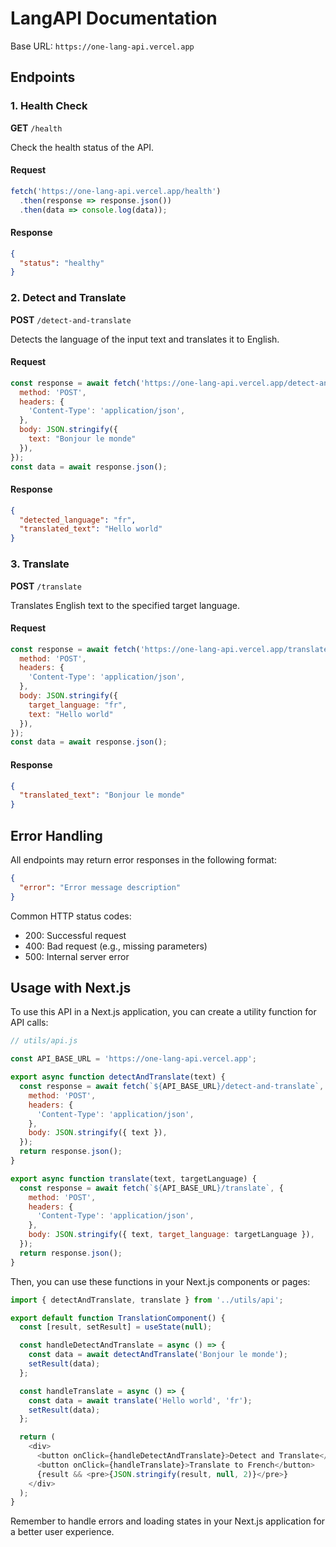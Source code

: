 # LangAPI Documentation

Base URL: `https://one-lang-api.vercel.app`

## Endpoints

### 1. Health Check

**GET** `/health`

Check the health status of the API.

#### Request

```javascript
fetch('https://one-lang-api.vercel.app/health')
  .then(response => response.json())
  .then(data => console.log(data));
```

#### Response

```json
{
  "status": "healthy"
}
```

### 2. Detect and Translate

**POST** `/detect-and-translate`

Detects the language of the input text and translates it to English.

#### Request

```javascript
const response = await fetch('https://one-lang-api.vercel.app/detect-and-translate', {
  method: 'POST',
  headers: {
    'Content-Type': 'application/json',
  },
  body: JSON.stringify({
    text: "Bonjour le monde"
  }),
});
const data = await response.json();
```

#### Response

```json
{
  "detected_language": "fr",
  "translated_text": "Hello world"
}
```

### 3. Translate

**POST** `/translate`

Translates English text to the specified target language.

#### Request

```javascript
const response = await fetch('https://one-lang-api.vercel.app/translate', {
  method: 'POST',
  headers: {
    'Content-Type': 'application/json',
  },
  body: JSON.stringify({
    target_language: "fr",
    text: "Hello world"
  }),
});
const data = await response.json();
```

#### Response

```json
{
  "translated_text": "Bonjour le monde"
}
```

## Error Handling

All endpoints may return error responses in the following format:

```json
{
  "error": "Error message description"
}
```

Common HTTP status codes:
- 200: Successful request
- 400: Bad request (e.g., missing parameters)
- 500: Internal server error

## Usage with Next.js

To use this API in a Next.js application, you can create a utility function for API calls:

```javascript
// utils/api.js

const API_BASE_URL = 'https://one-lang-api.vercel.app';

export async function detectAndTranslate(text) {
  const response = await fetch(`${API_BASE_URL}/detect-and-translate`, {
    method: 'POST',
    headers: {
      'Content-Type': 'application/json',
    },
    body: JSON.stringify({ text }),
  });
  return response.json();
}

export async function translate(text, targetLanguage) {
  const response = await fetch(`${API_BASE_URL}/translate`, {
    method: 'POST',
    headers: {
      'Content-Type': 'application/json',
    },
    body: JSON.stringify({ text, target_language: targetLanguage }),
  });
  return response.json();
}
```

Then, you can use these functions in your Next.js components or pages:

```javascript
import { detectAndTranslate, translate } from '../utils/api';

export default function TranslationComponent() {
  const [result, setResult] = useState(null);

  const handleDetectAndTranslate = async () => {
    const data = await detectAndTranslate('Bonjour le monde');
    setResult(data);
  };

  const handleTranslate = async () => {
    const data = await translate('Hello world', 'fr');
    setResult(data);
  };

  return (
    <div>
      <button onClick={handleDetectAndTranslate}>Detect and Translate</button>
      <button onClick={handleTranslate}>Translate to French</button>
      {result && <pre>{JSON.stringify(result, null, 2)}</pre>}
    </div>
  );
}
```

Remember to handle errors and loading states in your Next.js application for a better user experience.
